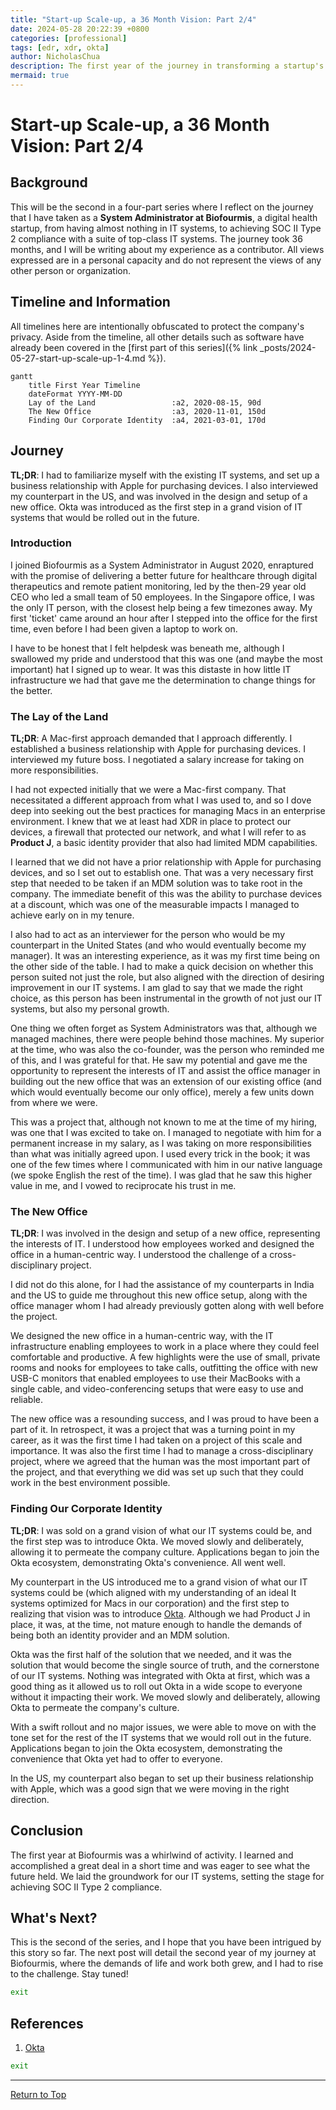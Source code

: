 ```yaml
---
title: "Start-up Scale-up, a 36 Month Vision: Part 2/4"
date: 2024-05-28 20:22:39 +0800
categories: [professional]
tags: [edr, xdr, okta]
author: NicholasChua
description: The first year of the journey in transforming a startup's IT systems from nothing to SOC II Type 2 compliance in 36 months.
mermaid: true
---
```


# Start-up Scale-up, a 36 Month Vision: Part 2/4

## Background

This will be the second in a four-part series where I reflect on the journey that I have taken as a **System Administrator at Biofourmis**, a digital health startup, from having almost nothing in IT systems, to achieving SOC II Type 2 compliance with a suite of top-class IT systems. The journey took 36 months, and I will be writing about my experience as a contributor. All views expressed are in a personal capacity and do not represent the views of any other person or organization.

## Timeline and Information

All timelines here are intentionally obfuscated to protect the company's privacy. Aside from the timeline, all other details such as software have already been covered in the [first part of this series]({% link _posts/2024-05-27-start-up-scale-up-1-4.md %}).

```mermaid
gantt
    title First Year Timeline
    dateFormat YYYY-MM-DD
    Lay of the Land                 :a2, 2020-08-15, 90d
    The New Office                  :a3, 2020-11-01, 150d
    Finding Our Corporate Identity  :a4, 2021-03-01, 170d
```

## Journey

**TL;DR**: I had to familiarize myself with the existing IT systems, and set up a business relationship with Apple for purchasing devices. I also interviewed my counterpart in the US, and was involved in the design and setup of a new office. Okta was introduced as the first step in a grand vision of IT systems that would be rolled out in the future.

### Introduction

I joined Biofourmis as a System Administrator in August 2020, enraptured with the promise of delivering a better future for healthcare through digital therapeutics and remote patient monitoring, led by the then-29 year old CEO who led a small team of 50 employees. In the Singapore office, I was the only IT person, with the closest help being a few timezones away. My first 'ticket' came around an hour after I stepped into the office for the first time, even before I had been given a laptop to work on.

I have to be honest that I felt helpdesk was beneath me, although I swallowed my pride and understood that this was one (and maybe the most important) hat I signed up to wear. It was this distaste in how little IT infrastructure we had that gave me the determination to change things for the better.

### The Lay of the Land

**TL;DR**: A Mac-first approach demanded that I approach differently. I established a business relationship with Apple for purchasing devices. I interviewed my future boss. I negotiated a salary increase for taking on more responsibilities.

I had not expected initially that we were a Mac-first company. That necessitated a different approach from what I was used to, and so I dove deep into seeking out the best practices for managing Macs in an enterprise environment. I knew that we at least had XDR in place to protect our devices, a firewall that protected our network, and what I will refer to as **Product J**, a basic identity provider that also had limited MDM capabilities.

I learned that we did not have a prior relationship with Apple for purchasing devices, and so I set out to establish one. That was a very necessary first step that needed to be taken if an MDM solution was to take root in the company. The immediate benefit of this was the ability to purchase devices at a discount, which was one of the measurable impacts I managed to achieve early on in my tenure.

I also had to act as an interviewer for the person who would be my counterpart in the United States (and who would eventually become my manager). It was an interesting experience, as it was my first time being on the other side of the table. I had to make a quick decision on whether this person suited not just the role, but also aligned with the direction of desiring improvement in our IT systems. I am glad to say that we made the right choice, as this person has been instrumental in the growth of not just our IT systems, but also my personal growth.

One thing we often forget as System Administrators was that, although we managed machines, there were people behind those machines. My superior at the time, who was also the co-founder, was the person who reminded me of this, and I was grateful for that. He saw my potential and gave me the opportunity to represent the interests of IT and assist the office manager in building out the new office that was an extension of our existing office (and which would eventually become our only office), merely a few units down from where we were.

This was a project that, although not known to me at the time of my hiring, was one that I was excited to take on. I managed to negotiate with him for a permanent increase in my salary, as I was taking on more responsibilities than what was initially agreed upon. I used every trick in the book; it was one of the few times where I communicated with him in our native language (we spoke English the rest of the time). I was glad that he saw this higher value in me, and I vowed to reciprocate his trust in me.

### The New Office

**TL;DR**: I was involved in the design and setup of a new office, representing the interests of IT. I understood how employees worked and designed the office in a human-centric way. I understood the challenge of a cross-disciplinary project.

I did not do this alone, for I had the assistance of my counterparts in India and the US to guide me throughout this new office setup, along with the office manager whom I had already previously gotten along with well before the project.

We designed the new office in a human-centric way, with the IT infrastructure enabling employees to work in a place where they could feel comfortable and productive. A few highlights were the use of small, private rooms and nooks for employees to take calls, outfitting the office with new USB-C monitors that enabled employees to use their MacBooks with a single cable, and video-conferencing setups that were easy to use and reliable.

The new office was a resounding success, and I was proud to have been a part of it. In retrospect, it was a project that was a turning point in my career, as it was the first time I had taken on a project of this scale and importance. It was also the first time I had to manage a cross-disciplinary project, where we agreed that the human was the most important part of the project, and that everything we did was set up such that they could work in the best environment possible.

### Finding Our Corporate Identity

**TL;DR**: I was sold on a grand vision of what our IT systems could be, and the first step was to introduce Okta. We moved slowly and deliberately, allowing it to permeate the company culture. Applications began to join the Okta ecosystem, demonstrating Okta's convenience. All went well.

My counterpart in the US introduced me to a grand vision of what our IT systems could be (which aligned with my understanding of an ideal It systems optimized for Macs in our corporation) and the first step to realizing that vision was to introduce [Okta][1]. Although we had Product J in place, it was, at the time, not mature enough to handle the demands of being both an identity provider and an MDM solution.

Okta was the first half of the solution that we needed, and it was the solution that would become the single source of truth, and the cornerstone of our IT systems. Nothing was integrated with Okta at first, which was a good thing as it allowed us to roll out Okta in a wide scope to everyone without it impacting their work. We moved slowly and deliberately, allowing Okta to permeate the company's culture.

With a swift rollout and no major issues, we were able to move on with the tone set for the rest of the IT systems that we would roll out in the future. Applications began to join the Okta ecosystem, demonstrating the convenience that Okta yet had to offer to everyone.

In the US, my counterpart also began to set up their business relationship with Apple, which was a good sign that we were moving in the right direction.

## Conclusion

The first year at Biofourmis was a whirlwind of activity. I learned and accomplished a great deal in a short time and was eager to see what the future held. We laid the groundwork for our IT systems, setting the stage for achieving SOC II Type 2 compliance.

## What's Next?

This is the second of the series, and I hope that you have been intrigued by this story so far. The next post will detail the second year of my journey at Biofourmis, where the demands of life and work both grew, and I had to rise to the challenge. Stay tuned!

```bash
exit
```

## References

1. [Okta][1]

[1]: https://www.okta.com/

```bash
exit
```

---

[Return to Top](#start-up-scale-up-a-36-month-vision-part-24)